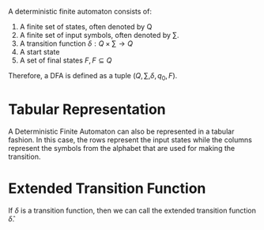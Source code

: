 A deterministic finite automaton consists of:
1. A finite set of states, often denoted by Q
2. A finite set of input symbols, often denoted by $\sum$.
3. A transition function $\delta : Q \times \sum \rightarrow Q$  
4. A start state
5. A set of final states $F, F\subseteq Q$  

Therefore, a DFA is defined as a tuple $(Q, \sum, \delta, q_0, F)$.
# Tabular Representation
A Deterministic Finite Automaton can also be represented in a tabular fashion. In this case, the rows represent the input states while the columns represent the symbols from the alphabet that are used for making the transition.
# Extended Transition Function
If $\delta$ is a transition function, then we can call the extended transition function $\hat{\delta}$. 

